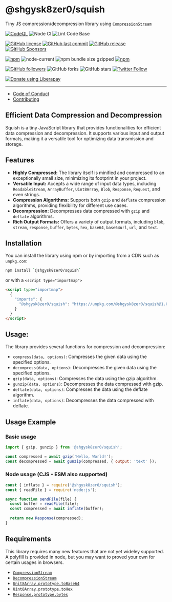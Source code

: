 # @shgysk8zer0/squish

Tiny JS compression/decompression library using [`CompressionStream`](https://developer.mozilla.org/en-US/docs/Web/API/Compression_Streams_API)

[![CodeQL](https://github.com/shgysk8zer0/squish/actions/workflows/codeql-analysis.yml/badge.svg)](https://github.com/shgysk8zer0/squish/actions/workflows/codeql-analysis.yml)
![Node CI](https://github.com/shgysk8zer0/squish/workflows/Node%20CI/badge.svg)
![Lint Code Base](https://github.com/shgysk8zer0/squish/workflows/Lint%20Code%20Base/badge.svg)

[![GitHub license](https://img.shields.io/github/license/shgysk8zer0/squish.svg)](https://github.com/shgysk8zer0/squish/blob/master/LICENSE)
[![GitHub last commit](https://img.shields.io/github/last-commit/shgysk8zer0/squish.svg)](https://github.com/shgysk8zer0/squish/commits/master)
[![GitHub release](https://img.shields.io/github/release/shgysk8zer0/squish?logo=github)](https://github.com/shgysk8zer0/squish/releases)
[![GitHub Sponsors](https://img.shields.io/github/sponsors/shgysk8zer0?logo=github)](https://github.com/sponsors/shgysk8zer0)

[![npm](https://img.shields.io/npm/v/@shgysk8zer0/squish)](https://www.npmjs.com/package/@shgysk8zer0/squish)
![node-current](https://img.shields.io/node/v/@shgysk8zer0/squish)
![npm bundle size gzipped](https://img.shields.io/bundlephobia/minzip/@shgysk8zer0/squish)
[![npm](https://img.shields.io/npm/dw/@shgysk8zer0/squish?logo=npm)](https://www.npmjs.com/package/@shgysk8zer0/squish)

[![GitHub followers](https://img.shields.io/github/followers/shgysk8zer0.svg?style=social)](https://github.com/shgysk8zer0)
![GitHub forks](https://img.shields.io/github/forks/shgysk8zer0/squish.svg?style=social)
![GitHub stars](https://img.shields.io/github/stars/shgysk8zer0/squish.svg?style=social)
[![Twitter Follow](https://img.shields.io/twitter/follow/shgysk8zer0.svg?style=social)](https://twitter.com/shgysk8zer0)

[![Donate using Liberapay](https://img.shields.io/liberapay/receives/shgysk8zer0.svg?logo=liberapay)](https://liberapay.com/shgysk8zer0/donate "Donate using Liberapay")
- - -

- [Code of Conduct](./.github/CODE_OF_CONDUCT.md)
- [Contributing](./.github/CONTRIBUTING.md)
<!-- - [Security Policy](./.github/SECURITY.md) -->

## Efficient Data Compression and Decompression

Squish is a tiny JavaScript library that provides functionalities for efficient data compression and decompression. It supports various input and output formats, making it a versatile tool for optimizing data transmission and storage.

## Features

* **Highly Compressed:** The library itself is minified and compressed to an exceptionally small size, minimizing its footprint in your project.
* **Versatile Input:** Accepts a wide range of input data types, including `ReadableStream`, `ArrayBuffer`, `Uint8Array`, `Blob`, `Response`, `Request`, and even strings.
* **Compression Algorithms:** Supports both `gzip` and `deflate` compression algorithms, providing flexibility for different use cases.
* **Decompression:** Decompresses data compressed with `gzip` and `deflate` algorithms.
* **Rich Output Formats:** Offers a variety of output formats, including `blob`, `stream`, `response`, `buffer`, `bytes`, `hex`, `base64`, `base64url`, `url`, and `text`.

## Installation

You can install the library using npm or by importing from a CDN such as `unpkg.com`:

```bash
npm install `@shgysk8zer0/squish`
```
or with a `<script type="importmap">`

```html
<script type="importmap">
  {
    "imports": {
      "@shgysk8zer0/squish": "https://unpkg.com/@shgysk8zer0/squish@1.0.0/squish.min.js"
    }
  }
</script>
```


## Usage:

The library provides several functions for compression and decompression:

- `compress(data, options)`: Compresses the given data using the specified options.
- `decompress(data, options)`: Decompresses the given data using the specified options.
- `gzip(data, options)`: Compresses the data using the gzip algorithm.
- `gunzip(data, options)`: Decompresses the data compressed with gzip.
- `deflate(data, options)`: Compresses the data using the deflate algorithm.
- `inflate(data, options)`: Decompresses the data compressed with deflate.

## Usage Example

### Basic usage

```js
import { gzip, gunzip } from '@shgysk8zer0/squish';

const compressed = await gzip('Hello, World!');
const decompressed = await gunzip(compressed, { output: 'text' });
```

### Node usage (CJS - ESM also supported)

```js
const { inflate } = require('@shgysk8zer0/squish');
const { readFile } = require('node:js');

async function sendFile(file) {
  const buffer = readFile(file);
  const compressed = await inflate(buffer);
  
  return new Response(compressed);
}
```

## Requirements

This library requires many new features that are not yet wideley supported. A polyfill is provided in node,
but you may want to proved your own for certain usages in browsers.

- [`CompressionStream`](https://developer.mozilla.org/en-US/docs/Web/API/CompressionStream)
- [`DecompressionStream`](https://developer.mozilla.org/en-US/docs/Web/API/DecompressionStream)
- [`Unit8Array.prototype.toBase64`](https://developer.mozilla.org/en-US/docs/Web/JavaScript/Reference/Global_Objects/Uint8Array/toBase64)
- [`Uint8Array.prototype.toHex`](https://developer.mozilla.org/en-US/docs/Web/JavaScript/Reference/Global_Objects/Uint8Array/toHex)
- [`Response.prototype.bytes`](https://developer.mozilla.org/en-US/docs/Web/API/Response/bytes)
